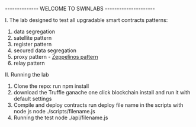 -------------- WELCOME TO SWINLABS ---------------------

I. The lab designed to test all upgradable smart contracts patterns:

1. data segregation 
2. satellite pattern
3. register pattern
4. secured data segregation
5. proxy pattern - [Zeppelinos pattern](https://blog.zeppelinos.org/proxy-patterns/)
6. relay pattern


II. Running the lab
1. Clone the repo:
    run npm install
2. download the Truffle ganache one click blockchain
    install and run it with default settings
3. Compile and deploy contracts
    run deploy file name in the scripts with node js
        node ./scripts/filename.js
4. Running the test
    node ./api/filename.js

